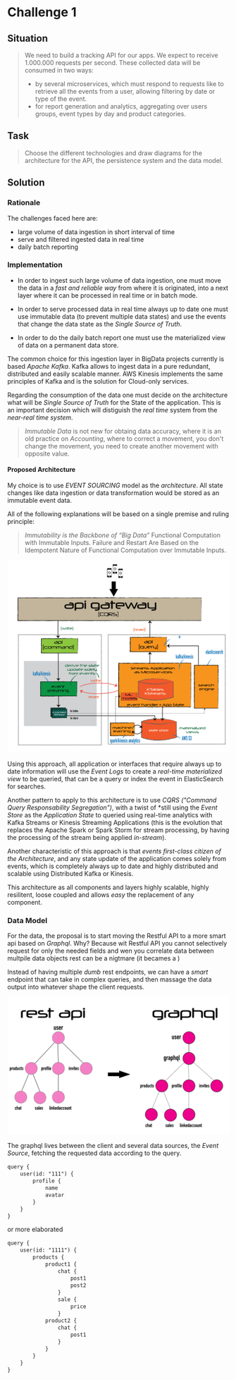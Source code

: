# Challenge 1

## Situation


>We need to build a tracking API for our apps. We expect to receive 1.000.000 requests per second. These collected data will be consumed in two ways:
>* by several microservices, which must respond to requests like to retrieve all the events from a user, allowing filtering by date or type of the event.		
>* for report generation and analytics, aggregating over users groups, event types by day and product categories.
>

## Task

>Choose the different technologies and draw diagrams for the 
architecture for the API, the persistence system and the data model.


## Solution

### Rationale

The challenges faced here are:
* large volume of data ingestion in short interval of time
* serve and filtered ingested data in real time
* daily batch reporting

### Implementation

* In order to ingest such large volume of data ingestion, one must move the data in a *_fast  and reliable way_*  from where it is originated, into a next layer where it can be processed in real time or in batch mode. 

* In order to serve processed data in real time always up to date one must use immutable data (to prevent multiple data states) and use the events that change the data state as the *Single Source of Truth*.

* In order to do the daily batch report one must use the materialized view of data on a permanent data store.


The common choice for this ingestion layer in BigData projects currently is based *Apache Kafka*. Kafka allows to ingest data in a pure redundant, distributed and easily scalable manner. AWS Kinesis implements the same principles of Kafka and is the solution for Cloud-only services.

Regarding the consumption of the data one must decide on the architecture what will be *Single Source of Truth* for the State of the application. This is an important decision which will distiguish the *real time* system from the *near-real time system*. 


>*Immutable Data* is not new for obtaing data accuracy, where it is an old practice on *Accounting*, where to correct a movement, you don't change the movement, you need to create another movement with opposite value.



#### Proposed Architecture

My choice is to use *EVENT SOURCING* model as the *architecture*. All state changes like data ingestion or data transformation would be stored as an immutable event data. 

All of the following explanations will be based on a single premise and ruling principle:

> *Immutability is the Backbone of “Big Data”*
>Functional Computation with Immutable Inputs. Failure and Restart Are Based on the Idempotent Nature of Functional Computation over Immutable Inputs.

![Architecture](kstreams.png)

Using this approach, all application or interfaces that require always up to date information will use the _Event Logs_ to create a *real-time materialized view* to be queried, that can be a query or index the event in ElasticSearch for searches.

Another pattern to apply to this architecture is to use *CQRS ("Command Query Responsability Segregation")*, with a twist of *still using the *Event Store* as the *Application State* to queried using real-time analytics with Kafka Streams or Kinesis Streaming Applications (this is the evolution that replaces the Apache Spark or Spark Storm for stream processing, by having the processing of the stream being applied *_in-stream_*).

Another characteristic of this approach is that _*events* first-class citizen of the Architecture_, and any state update of the application comes solely from events,  which is completely always up to date and highly distributed and scalable using Distributed Kafka or Kinesis.

This architecture as all components and layers highly scalable, highly resilitent, loose coupled and allows *easy* the replacement of any component.

### Data Model

For the data, the proposal is to start moving the Restful API to a more smart api based on *Graphql*. Why? Because wit Restful API you cannot selectively request for only the needed fields and wen you correlate data between multpile data objects rest can be a nigtmare (it becames a )

Instead of having multiple *dumb* rest endpoints, we can have a *smart* endpoint that can take in complex queries, and then massage the data output into whatever shape the client requests.

![](graphql.png)

The graphql lives between the client and several data sources, the *Event Source*, fetching the requested data according to the query.
```
query {
    user(id: "111") {
        profile {
            name
            avatar
        }
    }
}
``` 
or more elaborated
```
query {
    user(id: "1111") {
        products {
            product1 {
                chat {
                    post1
                    post2
                }
                sale {
                    price
                }
            product2 {
                chat {
                    post1
                }
            }        
        }
    }
}
```







